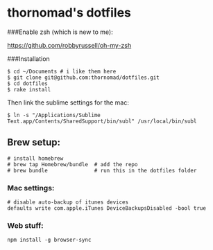 # thornomad's dotfiles

###Enable zsh (which is new to me):

<https://github.com/robbyrussell/oh-my-zsh>

###Installation

    $ cd ~/Documents # i like them here
    $ git clone git@github.com:thornomad/dotfiles.git
    $ cd dotfiles
    $ rake install

Then link the sublime settings for the mac:

    $ ln -s "/Applications/Sublime Text.app/Contents/SharedSupport/bin/subl" /usr/local/bin/subl

Brew setup:
-----------

    # install homebrew
    # brew tap Homebrew/bundle  # add the repo
    # brew bundle               # run this in the dotfiles folder



### Mac settings:

    # disable auto-backup of itunes devices
    defaults write com.apple.iTunes DeviceBackupsDisabled -bool true

### Web stuff:

    npm install -g browser-sync

